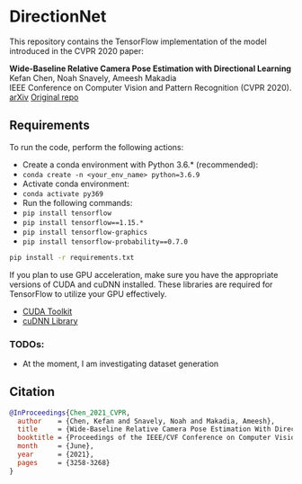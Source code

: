 # DirectionNet

This repository contains the TensorFlow implementation of the model introduced in the CVPR 2020 paper:

**Wide-Baseline Relative Camera Pose Estimation with Directional Learning**  
Kefan Chen, Noah Snavely, Ameesh Makadia  
IEEE Conference on Computer Vision and Pattern Recognition (CVPR 2020).  
[arXiv](https://arxiv.org/abs/2106.03336)
[Original repo](https://github.com/arthurchen0518/DirectionNet/tree/main?tab=readme-ov-file)

## Requirements

To run the code, perform the following actions:

- Create a conda environment with Python 3.6.* (recommended):
- `conda create -n <your_env_name> python=3.6.9`
- Activate conda environment:
- `conda activate py369`
- Run the following commands:
- `pip install tensorflow`
- `pip install tensorflow==1.15.*`
- `pip install tensorflow-graphics`
- `pip install tensorflow-probability==0.7.0`


```bash
pip install -r requirements.txt
```
If you plan to use GPU acceleration, make sure you have the appropriate versions of CUDA and cuDNN installed. These libraries are required for TensorFlow to utilize your GPU effectively.

- [CUDA Toolkit](https://developer.nvidia.com/cuda-toolkit)
- [cuDNN Library](https://developer.nvidia.com/cudnn)


### TODOs:

- At the moment, I am investigating dataset generation


## Citation
```bibtex
@InProceedings{Chen_2021_CVPR,
  author    = {Chen, Kefan and Snavely, Noah and Makadia, Ameesh},
  title     = {Wide-Baseline Relative Camera Pose Estimation With Directional Learning},
  booktitle = {Proceedings of the IEEE/CVF Conference on Computer Vision and Pattern Recognition (CVPR)},
  month     = {June},
  year      = {2021},
  pages     = {3258-3268}
}
